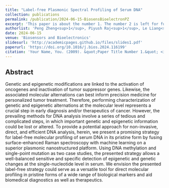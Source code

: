 ```yaml
---
title: "Label-free Plasmonic Spectral Profiling of Serum DNA"
collection: publications
permalink: /publication/2024-06-15-BiosensBioelectronPZ
excerpt: 'This paper is about the number 1. The number 2 is left for future work.'
authorlist: 'Peng Zheng<sup>1</sup>, Piyush Raj<sup>1</sup>, Le Liang<sup>1</sup>, Lintong Wu, Santosh Kumar Paidi, **<ins>Jeong Hee Kim</ins>**, Ishan Barman'
date: 2024-06-15
venue: 'Biosensors and Bioelectronics'
slidesurl: 'http://academicpages.github.io/files/slides1.pdf'
paperurl: 'https://doi.org/10.1016/j.bios.2024.116199'
citation: 'Your Name, You. (2009). &quot;Paper Title Number 1.&quot; <i>Journal 1</i>. 1(1).'
---
```


Abstract
------
Genetic and epigenetic modifications are linked to the activation of oncogenes and inactivation of tumor suppressor genes. Likewise, the associated molecular alternations can best inform precision medicine for personalized tumor treatment. Therefore, performing characterization of genetic and epigenetic alternations at the molecular level represents a crucial step in early diagnosis and/or therapeutics of cancer. However, the prevailing methods for DNA analysis involve a series of tedious and complicated steps, in which important genetic and epigenetic information could be lost or altered. To provide a potential approach for non-invasive, direct, and efficient DNA analysis, herein, we present a promising strategy for label-free molecular profiling of serum DNA in its pristine form by fusing surface-enhanced Raman spectroscopy with machine learning on a superior plasmonic nanostructured platform. Using DNA methylation and single-point mutation as two case studies, the presented strategy allows a well-balanced sensitive and specific detection of epigenetic and genetic changes at the single-nucleotide level in serum. We envision the presented label-free strategy could serve as a versatile tool for direct molecular profiling in pristine forms of a wide range of biological markers and aid biomedical diagnostics as well as therapeutics.
